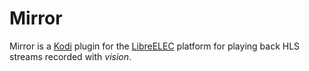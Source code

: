# Mirror

Mirror is a [Kodi][kodi] plugin for the [LibreELEC][lelec] platform for playing back HLS streams recorded with *vision*.

[kodi]: https://kodi.tv/
[lelec]: https://libreelec.tv/